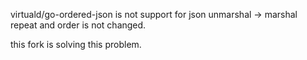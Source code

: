 virtuald/go-ordered-json is not support for json unmarshal -> marshal repeat and order is not changed.

this fork is solving this problem.
